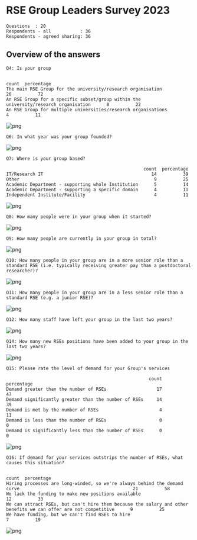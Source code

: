 # RSE Group Leaders Survey 2023

    Questions  : 20
    Respondents - all           : 36
    Respondents - agreed sharing: 36


## Overview of the answers

    
    Q4: Is your group
    
                                                                                          count  percentage
    The main RSE Group for the university/research organisation                              26          72
    An RSE Group for a specific subset/group within the university/research organisation      8          22
    An RSE Group for multiple universities/research organisations                             4          11



    
![png](report_files/report_4_1.png)
    


    Q6: In what year was your group founded?



    
![png](report_files/report_4_3.png)
    


    
    Q7: Where is your group based?
    
                                                        count  percentage
    IT/Research IT                                         14          39
    Other                                                   9          25
    Academic Department - supporting whole Institution      5          14
    Academic Department - supporting a specific domain      4          11
    Independent Institute/Facility                          4          11



    
![png](report_files/report_4_5.png)
    


    Q8: How many people were in your group when it started?



    
![png](report_files/report_4_7.png)
    


    Q9: How many people are currently in your group in total?



    
![png](report_files/report_4_9.png)
    


    Q10: How many people in your group are in a more senior role than a standard RSE (i.e. typically receiving greater pay than a postdoctoral researcher)?



    
![png](report_files/report_4_11.png)
    


    Q11: How many people in your group are in a less senior role than a standard RSE (e.g. a junior RSE)?



    
![png](report_files/report_4_13.png)
    


    Q12: How many staff have left your group in the last two years?



    
![png](report_files/report_4_15.png)
    


    Q14: How many new RSEs positions have been added to your group in the last two years?



    
![png](report_files/report_4_17.png)
    


    
    Q15: Please rate the level of demand for your Group's services
    
                                                          count  percentage
    Demand greater than the number of RSEs                   17          47
    Demand significantly greater than the number of RSEs     14          39
    Demand is met by the number of RSEs                       4          11
    Demand is less than the number of RSEs                    0           0
    Demand is significantly less than the number of RSEs      0           0



    
![png](report_files/report_4_19.png)
    


    
    Q16: If demand for your services outstrips the number of RSEs, what causes this situation?
    
                                                                                                                     count  percentage
    Hiring processes are long-winded, so we're always behind the demand curve                                           21          58
    We lack the funding to make new positions available                                                                 12          33
    We can attract RSEs, but can't hire them because the salary and other benefits we can offer are not competitive      9          25
    We have funding, but we can't find RSEs to hire                                                                      7          19



    
![png](report_files/report_4_21.png)
    

